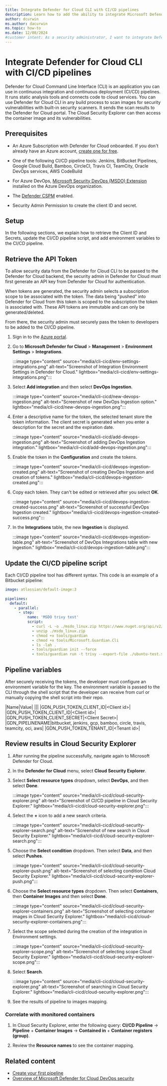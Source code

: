 ```yaml
---
title: Integrate Defender for Cloud CLI with CI/CD pipelines
description: Learn how to add the ability to integrate Microsoft Defender for Cloud CLI with popular CI/CD pipeline tools.
author: dcurwin
ms.author: dacurwin
ms.topic: how-to
ms.date: 12/08/2024
#customer intent: As a security administrator, I want to integrate Defender for Cloud CLI with CI/CD pipelines so that I can run static analysis tools and scan images for vulnerabilities.
---
```


# Integrate Defender for Cloud CLI with CI/CD pipelines

Defender for Cloud Command Line Interface (CLI) is an application you can use in continuous integration and continuous deployment (CI/CD) pipelines. It runs static analysis tools and connects code to cloud services. You can use Defender for Cloud CLI in any build process to scan images for security vulnerabilities with built-in security scanners. It sends the scan results to the Defender for Cloud portal. The Cloud Security Explorer can then access the container image and its vulnerabilities.

## Prerequisites

- An Azure Subscription with Defender for Cloud onboarded. If you don't already have an Azure account, [create one for free](https://azure.microsoft.com/free/).

- One of the following CI/CD pipeline tools: Jenkins, BitBucket Pipelines, Google Cloud Build, Bamboo, CircleCI, Travis CI, TeamCity, Oracle DevOps services, AWS CodeBuild

- For Azure DevOps, [Microsoft Security DevOps (MSDO) Extension](/azure/defender-for-cloud/azure-devops-extension) installed on the Azure DevOps organization.

- The [Defender CSPM](/azure/defender-for-cloud/tutorial-enable-cspm-plan) enabled.

- Security Admin Permission to create the client ID and secret.

## Setup

In the following sections, we explain how to retrieve the Client ID and Secrets, update the CI/CD pipeline script, and add environment variables to the CI/CD pipeline.

## Retrieve the API Token

To allow security data from the Defender for Cloud CLI to be passed to the Defender for Cloud backend, the security admin in Defender for Cloud must first generate an API key from Defender for Cloud for authentication.

When tokens are generated, the security admin selects a subscription scope to be associated with the token. The data being "pushed" into Defender for Cloud from this token is scoped to the subscription the token is associated with. These API tokens are immutable and can only be generated/deleted.

From there, the security admin must securely pass the token to developers to be added to the CI/CD pipeline.

1. Sign in to the [Azure portal](https://portal.azure.com/).

1. Go to **Microsoft Defender for Cloud** > **Management** > **Environment Settings** > **Integrations**.

      :::image type="content" source="media/cli-cicd/env-settings-integrations.png" alt-text="Screenshot of Integration Environment Settings in Defender for Cloud." lightbox="media/cli-cicd/env-settings-integrations.png":::

1. Select **Add integration** and then select **DevOps Ingestion**.

      :::image type="content" source="media/cli-cicd/new-devops-ingestion.png" alt-text="Screenshot of new DevOps Ingestion option." lightbox="media/cli-cicd/new-devops-ingestion.png":::

1. Enter a descriptive name for the token, the selected tenant store the token information. The client secret is generated when you enter a description for the secret and the expiration date.

      :::image type="content" source="media/cli-cicd/add-devops-ingestion.png" alt-text="Screenshot of adding DevOps Ingestion integration." lightbox="media/cli-cicd/add-devops-ingestion.png":::

1. Enable the token in the **Configuration** and create the tokens.

      :::image type="content" source="media/cli-cicd/devops-ingestion-created.png" alt-text="Screenshot of creating DevOps Ingestion and creation of tokens." lightbox="media/cli-cicd/devops-ingestion-created.png":::

1. Copy each token. They can't be edited or retrieved after you select **OK**.

      :::image type="content" source="media/cli-cicd/devops-ingestion-created-success.png" alt-text="Screenshot of successful DevOps Ingestion created." lightbox="media/cli-cicd/devops-ingestion-created-success.png":::

1. In the **Integrations** table, the new **Ingestion** is displayed.

      :::image type="content" source="media/cli-cicd/devops-ingestion-table.png" alt-text="Screenshot of DevOps Integrations table with new ingestion." lightbox="media/cli-cicd/devops-ingestion-table.png":::

## Update the CI/CD pipeline script

Each CI/CD pipeline tool has different syntax. This code is an example of a Bitbucket pipeline:

```yaml
image: atlassian/default-image:3
 
pipelines:
  default:
    - parallel:
      - step:
          name: 'MSDO trivy test'
          script:
            - curl -L -o ./msdo_linux.zip https://www.nuget.org/api/v2/package/Microsoft.Security.DevOps.Cli.linux-x64/
            - unzip ./msdo_linux.zip
            - chmod +x tools/guardian
            - chmod +x tools/Microsoft.Guardian.Cli
            - ls -lah .
            - tools/guardian init --force
            - tools/guardian run -t trivy --export-file ./ubuntu-test.sarif --publish-file-folder-path ./ubuntu-test.sarif            
```

## Pipeline variables

After securely receiving the tokens, the developer must configure an environment variable for the key. The environment variable is passed to the CLI through the shell script that the developer can receive from curl or manually copying the shell script into their repo.

|Name|Value|
|||
|GDN_PUSH_TOKEN_CLIENT_ID|&lt;Client id&gt;|
|GDN_PUSH_TOKEN_CLIENT_ID|&lt;Client id&gt;|
|GDN_PUSH_TOKEN_CLIENT_SECRET|&lt;Client Secret&gt;|
|GDN_PIPELINENAME|bitbucket, jenkins, gcp, bamboo, circle, travis, teamcity, oci, aws|
|GDN_PUSH_TOKEN_TENANT_ID|&lt;Tenant id&gt;|

## Review results in Cloud Security Explorer

1. After running the pipeline successfully, navigate again to Microsoft Defender for Cloud.

1. In the **Defender for Cloud** menu, select **Cloud Security Explorer**.

1. Select **Select resource types** dropdown, select **DevOps**, and then select **Done**.

    :::image type="content" source="media/cli-cicd/cloud-security-explorer.png" alt-text="Screenshot of CI/CD pipeline in Cloud Security Explorer." lightbox="media/cli-cicd/cloud-security-explorer.png":::

1. Select the **+** icon to add a new search criteria.

    :::image type="content" source="media/cli-cicd/cloud-security-explorer-search.png" alt-text="Screenshot of new search in Cloud Security Explorer." lightbox="media/cli-cicd/cloud-security-explorer-search.png":::

1. Choose the **Select condition** dropdown. Then select **Data**, and then select **Pushes**.

    :::image type="content" source="media/cli-cicd/cloud-security-explorer-push.png" alt-text="Screenshot of selecting condition Cloud Security Explorer." lightbox="media/cli-cicd/cloud-security-explorer-push.png":::

1. Choose the **Select resource types** dropdown. Then select **Containers**, then **Container Images** and then select **Done**.

    :::image type="content" source="media/cli-cicd/cloud-security-explorer-containers.png" alt-text="Screenshot of selecting container images in Cloud Security Explorer." lightbox="media/cli-cicd/cloud-security-explorer-containers.png":::

1. Select the scope selected during the creation of the integration in Environment settings.

    :::image type="content" source="media/cli-cicd/cloud-security-explorer-scope.png" alt-text="Screenshot of selecting scope Cloud Security Explorer." lightbox="media/cli-cicd/cloud-security-explorer-scope.png":::

1. Select **Search**.

    :::image type="content" source="media/cli-cicd/cloud-security-explorer.png" alt-text="Screenshot of searching in Cloud Security Explorer." lightbox="media/cli-cicd/cloud-security-explorer.png":::

1. See the results of pipeline to images mapping.

### Correlate with monitored containers

1. In Cloud Security Explorer, enter the following query: **CI/CD Pipeline** -> **Pipeline** + **Container Images** -> **Contained in** + **Container registers (group)**.

1. Review the **Resource names** to see the container mapping.

## Related content

- [Create your first pipeline](/azure/devops/pipelines/create-first-pipeline)
- [Overview of Microsoft Defender for Cloud DevOps security](defender-for-devops-introduction.md)
